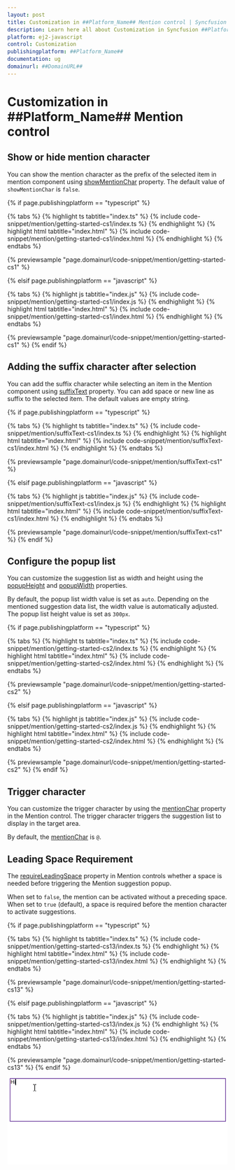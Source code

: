 ```yaml
---
layout: post
title: Customization in ##Platform_Name## Mention control | Syncfusion
description: Learn here all about Customization in Syncfusion ##Platform_Name## Mention control of Syncfusion Essential JS 2 and more.
platform: ej2-javascript
control: Customization 
publishingplatform: ##Platform_Name##
documentation: ug
domainurl: ##DomainURL##
---
```


# Customization in ##Platform_Name## Mention control

## Show or hide mention character

You can show the mention character as the prefix of the selected item in mention component using [showMentionChar](../api/mention/#showmentionchar) property. The default value of `showMentionChar` is `false`.

{% if page.publishingplatform == "typescript" %}

 {% tabs %}
{% highlight ts tabtitle="index.ts" %}
{% include code-snippet/mention/getting-started-cs1/index.ts %}
{% endhighlight %}
{% highlight html tabtitle="index.html" %}
{% include code-snippet/mention/getting-started-cs1/index.html %}
{% endhighlight %}
{% endtabs %}
        
{% previewsample "page.domainurl/code-snippet/mention/getting-started-cs1" %}

{% elsif page.publishingplatform == "javascript" %}

{% tabs %}
{% highlight js tabtitle="index.js" %}
{% include code-snippet/mention/getting-started-cs1/index.js %}
{% endhighlight %}
{% highlight html tabtitle="index.html" %}
{% include code-snippet/mention/getting-started-cs1/index.html %}
{% endhighlight %}
{% endtabs %}

{% previewsample "page.domainurl/code-snippet/mention/getting-started-cs1" %}
{% endif %}

## Adding the suffix character after selection

You can add the suffix character while selecting an item in the Mention component using [suffixText](../api/mention/#suffixtext) property. You can add space or new line as suffix to the selected item. The default values are empty string.

{% if page.publishingplatform == "typescript" %}

 {% tabs %}
{% highlight ts tabtitle="index.ts" %}
{% include code-snippet/mention/suffixText-cs1/index.ts %}
{% endhighlight %}
{% highlight html tabtitle="index.html" %}
{% include code-snippet/mention/suffixText-cs1/index.html %}
{% endhighlight %}
{% endtabs %}
        
{% previewsample "page.domainurl/code-snippet/mention/suffixText-cs1" %}

{% elsif page.publishingplatform == "javascript" %}

{% tabs %}
{% highlight js tabtitle="index.js" %}
{% include code-snippet/mention/suffixText-cs1/index.js %}
{% endhighlight %}
{% highlight html tabtitle="index.html" %}
{% include code-snippet/mention/suffixText-cs1/index.html %}
{% endhighlight %}
{% endtabs %}

{% previewsample "page.domainurl/code-snippet/mention/suffixText-cs1" %}
{% endif %}

## Configure the popup list

You can customize the suggestion list as width and height using the [popupHeight](../api/mention/#popupheight) and [popupWidth](../api/mention/#popupwidth) properties.

By default, the popup list width value is set as `auto`. Depending on the mentioned suggestion data list, the width value is automatically adjusted. The popup list height value is set as `300px`.

{% if page.publishingplatform == "typescript" %}

 {% tabs %}
{% highlight ts tabtitle="index.ts" %}
{% include code-snippet/mention/getting-started-cs2/index.ts %}
{% endhighlight %}
{% highlight html tabtitle="index.html" %}
{% include code-snippet/mention/getting-started-cs2/index.html %}
{% endhighlight %}
{% endtabs %}
        
{% previewsample "page.domainurl/code-snippet/mention/getting-started-cs2" %}

{% elsif page.publishingplatform == "javascript" %}

{% tabs %}
{% highlight js tabtitle="index.js" %}
{% include code-snippet/mention/getting-started-cs2/index.js %}
{% endhighlight %}
{% highlight html tabtitle="index.html" %}
{% include code-snippet/mention/getting-started-cs2/index.html %}
{% endhighlight %}
{% endtabs %}

{% previewsample "page.domainurl/code-snippet/mention/getting-started-cs2" %}
{% endif %}

## Trigger character

You can customize the trigger character by using the [mentionChar](../api/mention/#mentionchar) property in the Mention control. The trigger character triggers the suggestion list to display in the target area.

By default, the [mentionChar](../api/mention/#mentionchar) is `@`.

## Leading Space Requirement

The [requireLeadingSpace](../api/mention/#mentionchar) property in Mention controls whether a space is needed before triggering the Mention suggestion popup. 

When set to `false`, the mention can be activated without a preceding space. When set to `true` (default), a space is required before the mention character to activate suggestions.

{% if page.publishingplatform == "typescript" %}

 {% tabs %}
{% highlight ts tabtitle="index.ts" %}
{% include code-snippet/mention/getting-started-cs13/index.ts %}
{% endhighlight %}
{% highlight html tabtitle="index.html" %}
{% include code-snippet/mention/getting-started-cs13/index.html %}
{% endhighlight %}
{% endtabs %}
        
{% previewsample "page.domainurl/code-snippet/mention/getting-started-cs13" %}

{% elsif page.publishingplatform == "javascript" %}

{% tabs %}
{% highlight js tabtitle="index.js" %}
{% include code-snippet/mention/getting-started-cs13/index.js %}
{% endhighlight %}
{% highlight html tabtitle="index.html" %}
{% include code-snippet/mention/getting-started-cs13/index.html %}
{% endhighlight %}
{% endtabs %}

{% previewsample "page.domainurl/code-snippet/mention/getting-started-cs13" %}
{% endif %}

![Leading Space Requirement](./images/required_leading_space.gif)
